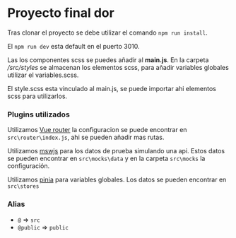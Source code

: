 # Proyecto final dor

Tras clonar el proyecto se debe utilizar el comando `npm run install`.

El `npm run dev` esta default en el puerto 3010.

Las los componentes scss se puedes añadir al **main.js**. En la carpeta _/src/styles_ se almacenan los elementos scss, para añadir variables globales utilizar el variables.scss.

El style.scss esta vinculado al main.js, se puede importar ahi elementos scss para utilizarlos.

### Plugins utilizados

Utilizamos [Vue router](https://router.vuejs.org/) la configuracion se puede encontrar en `src\router\index.js`, ahi se pueden añadir mas rutas.

Utilizamos [mswjs](https://mswjs.io/) para los datos de prueba simulando una api. Estos datos se pueden encontrar en `src\mocks\data` y en la carpeta `src\mocks` la configuración.

Utilizamos [pinia](https://pinia.vuejs.org/) para variables globales. Los datos se pueden encontrar en `src\stores`


### Alias

- `@` => `src`
- `@public` => `public`
